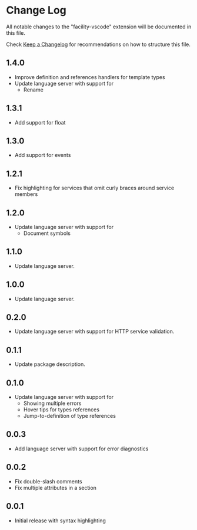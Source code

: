 # Change Log

All notable changes to the "facility-vscode" extension will be documented in this file.

Check [Keep a Changelog](http://keepachangelog.com/) for recommendations on how to structure this file.

## 1.4.0

- Improve definition and references handlers for template types
- Update language server with support for
  - Rename

## 1.3.1

- Add support for float

## 1.3.0

- Add support for events

## 1.2.1

- Fix highlighting for services that omit curly braces around service members

## 1.2.0

- Update language server with support for
  - Document symbols

## 1.1.0

- Update language server.

## 1.0.0

- Update language server.

## 0.2.0

- Update language server with support for HTTP service validation.

## 0.1.1

- Update package description.

## 0.1.0

- Update language server with support for
  - Showing multiple errors
  - Hover tips for types references
  - Jump-to-definition of type references

## 0.0.3

- Add language server with support for error diagnostics

## 0.0.2

- Fix double-slash comments
- Fix multiple attributes in a section

## 0.0.1

- Initial release with syntax highlighting
